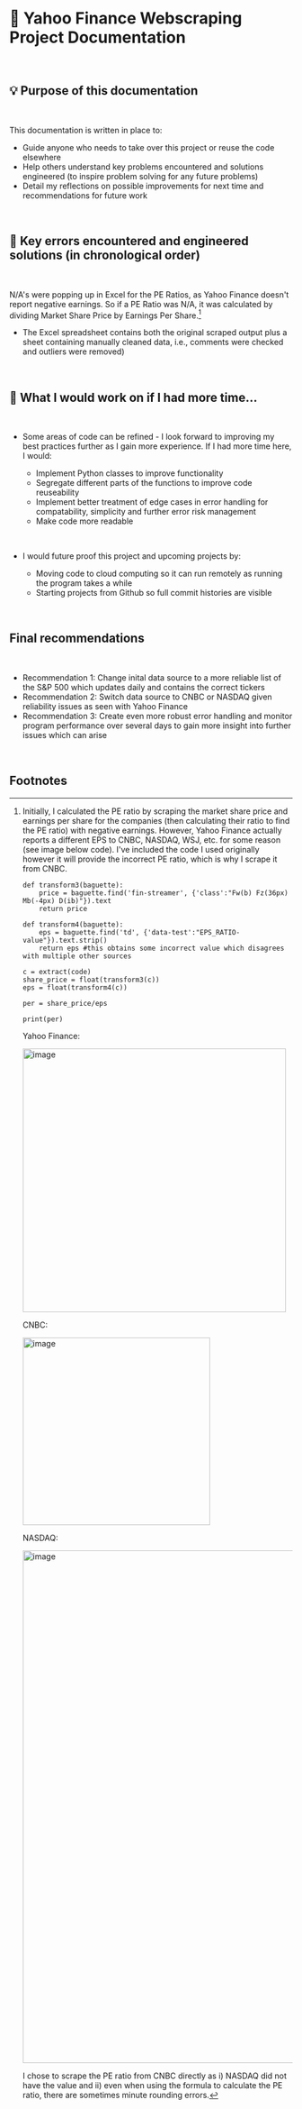 # 🔭 Yahoo Finance Webscraping Project Documentation

<br>

## 💡 Purpose of this documentation

<br>

This documentation is written in place to:

- Guide anyone who needs to take over this project or reuse the code elsewhere 
- Help others understand key problems encountered and solutions engineered (to inspire problem solving for any future problems)
- Detail my reflections on possible improvements for next time and recommendations for future work 

<br>

## 🤔 Key errors encountered and engineered solutions (in chronological order)

<br>

N/A's were popping up in Excel for the PE Ratios, as Yahoo Finance doesn't report negative earnings. So if a PE Ratio was N/A, it was calculated by dividing Market Share Price by Earnings Per Share.[^bignote] 






- The Excel spreadsheet contains both the original scraped output plus a sheet containing manually cleaned data, i.e., comments were checked and outliers were removed)

<br>

## 🌱 What I would work on if I had more time... 

<br>

- Some areas of code can be refined - I look forward to improving my best practices further as I gain more experience. If I had more time here, I would:

  - Implement Python classes to improve functionality
  - Segregate different parts of the functions to improve code reuseability 
  - Implement better treatment of edge cases in error handling for compatability, simplicity and further error risk management 
  - Make code more readable 

<br>

- I would future proof this project and upcoming projects by:

  - Moving code to cloud computing so it can run remotely as running the program takes a while
  - Starting projects from Github so full commit histories are visible 

<br>

## Final recommendations

<br>

- Recommendation 1: Change inital data source to a more reliable list of the S&P 500 which updates daily and contains the correct tickers 
- Recommendation 2: Switch data source to CNBC or NASDAQ given reliability issues as seen with Yahoo Finance
- Recommendation 3: Create even more robust error handling and monitor program performance over several days to gain more insight into further issues which can arise 

<br>

## Footnotes

[^bignote]: Initially, I calculated the PE ratio by scraping the market share price and earnings per share for the companies (then calculating their ratio to find the PE ratio) with negative earnings. However, Yahoo Finance actually reports a different EPS to CNBC, NASDAQ, WSJ, etc. for some reason (see image below code). I've included the code I used originally however it will provide the incorrect PE ratio, which is why I scrape it from CNBC. 

        def transform3(baguette):
            price = baguette.find('fin-streamer', {'class':"Fw(b) Fz(36px) Mb(-4px) D(ib)"}).text
            return price
        
        def transform4(baguette):
            eps = baguette.find('td', {'data-test':"EPS_RATIO-value"}).text.strip()
            return eps #this obtains some incorrect value which disagrees with multiple other sources

        c = extract(code) 
        share_price = float(transform3(c))
        eps = float(transform4(c))
        
        per = share_price/eps
        
        print(per)
      
      Yahoo Finance:
      
      <img width="468" alt="image" src="https://user-images.githubusercontent.com/87015101/187060046-6812ac11-ce1c-4146-afd9-73c5f1ac47ab.png">
      
      CNBC: 
      
      <img width="333" alt="image" src="https://user-images.githubusercontent.com/87015101/187059943-58b90d92-d2af-435c-9174-f04f3a3c594c.png">

      NASDAQ:
      
      <img width="910" alt="image" src="https://user-images.githubusercontent.com/87015101/187059969-5d6b78ff-17eb-4e8f-98f9-2017b00d2b18.png">
      
      I chose to scrape the PE ratio from CNBC directly as i) NASDAQ did not have the value and ii) even when using the formula to calculate the PE ratio, there are sometimes minute rounding errors.
     

